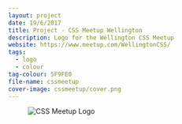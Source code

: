 ```yaml
---
layout: project
date: 19/6/2017
title: Project - CSS Meetup Wellington
description: Logo for the Wellington CSS Meetup
website: https://www.meetup.com/WellingtonCSS/
tags:
  - logo
  - colour
tag-colour: 5F9FE0
file-name: cssmeetup
cover-image: cssmeetup/cover.png
---
```

<figure><img class="hero" src="/projects/{{page.file-name}}/hero.png" alt="CSS Meetup Logo" /></figure>
